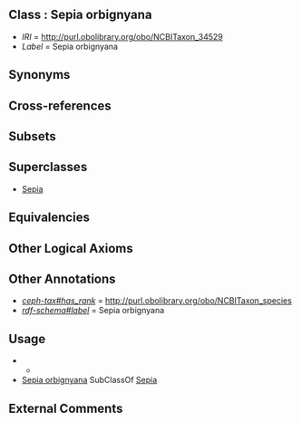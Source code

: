
## Class : Sepia orbignyana

 * *IRI* = http://purl.obolibrary.org/obo/NCBITaxon_34529
 * *Label* = Sepia orbignyana

## Synonyms


## Cross-references


## Subsets


## Superclasses

 * [Sepia](../../NCBITaxon/09/NCBITaxon_6609.md)

## Equivalencies


## Other Logical Axioms


## Other Annotations

 * *[ceph-tax#has_rank](../../ceph-tax#has/nk/ceph-tax#has_rank.md)* = http://purl.obolibrary.org/obo/NCBITaxon_species
 * *[rdf-schema#label](../../el/rdf-schema#label.md)* = Sepia orbignyana

## Usage

 * -
 * [Sepia orbignyana](../../NCBITaxon/29/NCBITaxon_34529.md) SubClassOf [Sepia](../../NCBITaxon/09/NCBITaxon_6609.md)

## External Comments

